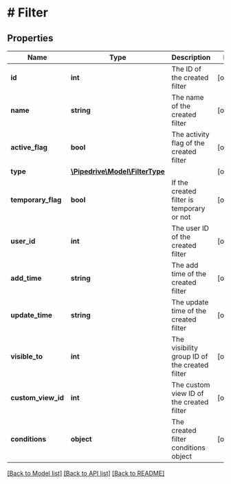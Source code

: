 # # Filter

## Properties

Name | Type | Description | Notes
------------ | ------------- | ------------- | -------------
**id** | **int** | The ID of the created filter | [optional]
**name** | **string** | The name of the created filter | [optional]
**active_flag** | **bool** | The activity flag of the created filter | [optional]
**type** | [**\Pipedrive\Model\FilterType**](FilterType.md) |  | [optional]
**temporary_flag** | **bool** | If the created filter is temporary or not | [optional]
**user_id** | **int** | The user ID of the created filter | [optional]
**add_time** | **string** | The add time of the created filter | [optional]
**update_time** | **string** | The update time of the created filter | [optional]
**visible_to** | **int** | The visibility group ID of the created filter | [optional]
**custom_view_id** | **int** | The custom view ID of the created filter | [optional]
**conditions** | **object** | The created filter conditions object | [optional]

[[Back to Model list]](../../README.md#models) [[Back to API list]](../../README.md#endpoints) [[Back to README]](../../README.md)
